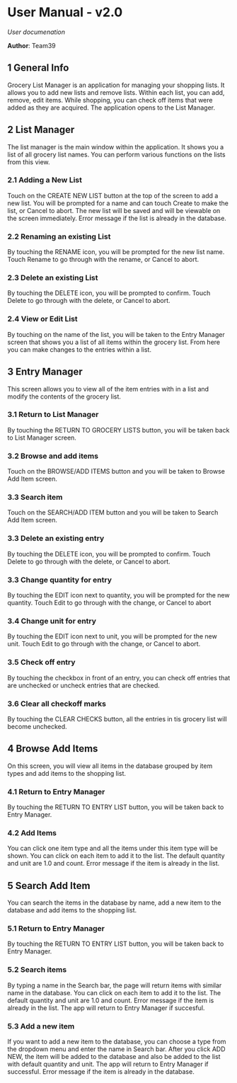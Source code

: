 # User Manual - v2.0

*User documenation*

**Author**: Team39

## 1 General Info
Grocery List Manager is an application for managing your shopping lists. It allows you to add new lists and remove lists. Within each list, you can add, remove, edit items. While shopping, you can check off items that were added as they are acquired. The application opens to the List Manager.

## 2 List Manager
The list manager is the main window within the application. It shows you a list of all grocery list names. You can perform various functions on the lists from this view.

### 2.1 Adding a New List
Touch on the CREATE NEW LIST button at the top of the screen to add a new list. You will be prompted for a name and can touch Create to make the list, or Cancel to abort. The new list will be saved and will be viewable on the screen immediately. Error message if the list is already in the database.

### 2.2 Renaming an existing List
By touching the RENAME icon, you will be prompted for the new list name. Touch Rename to go through with the rename, or Cancel to abort.

### 2.3 Delete an existing List
By touching the DELETE icon, you will be prompted to confirm. Touch Delete to go through with the delete, or Cancel to abort.

### 2.4 View or Edit List
By touching on the name of the list, you will be taken to the Entry Manager screen that shows you a list of all items within the grocery list. From here you can make changes to the entries within a list.

## 3 Entry Manager
This screen allows you to view all of the item entries with in a list and modify the contents of the grocery list.

### 3.1 Return to List Manager
By touching the RETURN TO GROCERY LISTS button, you will be taken back to List Manager screen.

### 3.2 Browse and add items
Touch on the BROWSE/ADD ITEMS button and you will be taken to Browse Add Item screen. 

### 3.3 Search item
Touch on the SEARCH/ADD ITEM button and you will be taken to Search Add Item screen.

### 3.3 Delete an existing entry
By touching the DELETE icon, you will be prompted to confirm. Touch Delete to go through with the delete, or Cancel to abort.

### 3.3 Change quantity for entry
By touching the EDIT icon next to quantity, you will be prompted for the new quantity. Touch Edit to go through with the change, or Cancel to abort

### 3.4 Change unit for entry
By touching the EDIT icon next to unit, you will be prompted for the new unit. Touch Edit to go through with the change, or Cancel to abort.

### 3.5 Check off entry
By touching the checkbox in front of an entry, you can check off entries that are unchecked or uncheck entries that are checked.

### 3.6 Clear all checkoff marks
By touching the CLEAR CHECKS button, all the entries in tis grocery list will become unchecked.

## 4 Browse Add Items
On this screen, you will view all items in the database grouped by item types and add items to the shopping list.

### 4.1 Return to Entry Manager
By touching the RETURN TO ENTRY LIST button, you will be taken back to Entry Manager.

### 4.2 Add Items
You can click one item type and all the items under this item type will be shown. You can click on each item to add it to the list. The default quantity and unit are 1.0 and count. Error message if the item is already in the list.

## 5 Search Add Item
You can search the items in the database by name, add a new item to the database and add items to the shopping list.

### 5.1 Return to Entry Manager
By touching the RETURN TO ENTRY LIST button, you will be taken back to Entry Manager.

### 5.2 Search items
By typing a name in the Search bar, the page will return items with similar name in the database. You can click on each item to add it to the list. The default quantity and unit are 1.0 and count. Error message if the item is already in the list. The app will return to Entry Manager if succesful.

### 5.3 Add a new item
If you want to add a new item to the database, you can choose a type from the dropdown menu and enter the name in Search bar. After you click ADD NEW, the item will be added to the database and also be added to the list with default quantity and unit. The app will return to Entry Manager if successful. Error message if the item is already in the database.
